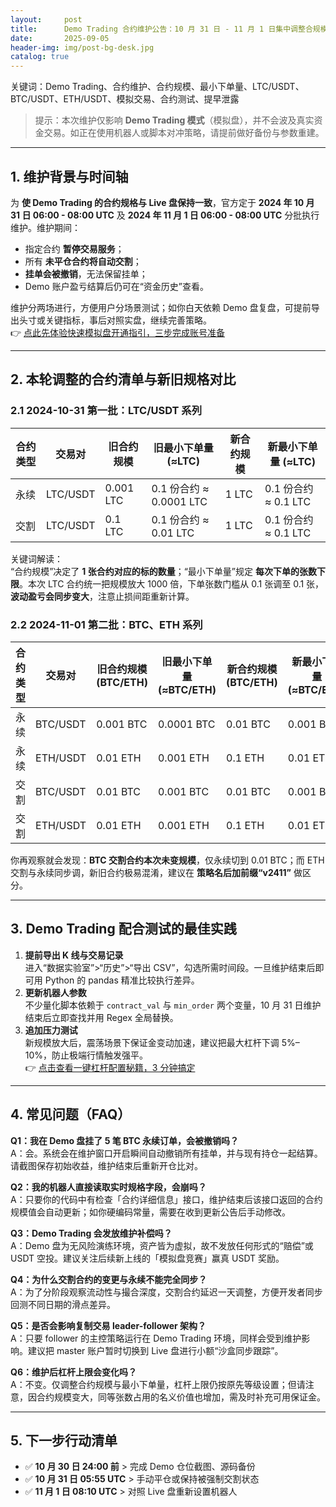```yaml
---
layout:     post
title:      Demo Trading 合约维护公告：10 月 31 日 - 11 月 1 日集中调整合规模
date:       2025-09-05
header-img: img/post-bg-desk.jpg
catalog: true
---
```


关键词：Demo Trading、合约维护、合约规模、最小下单量、LTC/USDT、BTC/USDT、ETH/USDT、模拟交易、合约测试、提早泄露

> 提示：本次维护仅影响 **Demo Trading 模式**（模拟盘），并不会波及真实资金交易。如正在使用机器人或脚本对冲策略，请提前做好备份与参数重建。

---

## 1. 维护背景与时间轴

为 **使 Demo Trading 的合约规格与 Live 盘保持一致**，官方定于 **2024 年 10 月 31 日 06:00 - 08:00 UTC** 及 **2024 年 11 月 1 日 06:00 - 08:00 UTC** 分批执行维护。维护期间：

- 指定合约 **暂停交易服务**；
- 所有 **未平仓合约将自动交割**；
- **挂单会被撤销**，无法保留挂单；
- Demo 账户盈亏结算后仍可在“资金历史”查看。

维护分两场进行，方便用户分场景测试；如你白天依赖 Demo 盘复盘，可提前导出头寸或关键指标，事后对照实盘，继续完善策略。  
👉 [点此先体验快速模拟盘开通指引，三步完成账号准备](https://okxdog.com/)

---

## 2. 本轮调整的合约清单与新旧规格对比

### 2.1 2024-10-31 第一批：LTC/USDT 系列

| 合约类型 | 交易对 | 旧合约规模 | 旧最小下单量 (≈LTC) | 新合约规模 | 新最小下单量 (≈LTC) |
|---|---|---|---|---|---|
| 永续 | LTC/USDT | 0.001 LTC | 0.1 份合约 ≈ 0.0001 LTC | 1 LTC | 0.1 份合约 ≈ 0.1 LTC |
| 交割 | LTC/USDT | 0.1 LTC | 0.1 份合约 ≈ 0.01 LTC | 1 LTC | 0.1 份合约 ≈ 0.1 LTC |

关键词解读：  
“合约规模”决定了 **1 张合约对应的标的数量**；“最小下单量”规定 **每次下单的张数下限**。本次 LTC 合约统一把规模放大 1000 倍，下单张数门槛从 0.1 张调至 0.1 张，**波动盈亏会同步变大**，注意止损间距重新计算。

### 2.2 2024-11-01 第二批：BTC、ETH 系列

| 合约类型 | 交易对 | 旧合约规模 (BTC/ETH) | 旧最小下单量 (≈BTC/ETH) | 新合约规模 (BTC/ETH) | 新最小下单量 (≈BTC/ETH) |
|---|---|---|---|---|---|
| 永续 | BTC/USDT | 0.001 BTC | 0.0001 BTC | 0.01 BTC | 0.001 BTC |
| 永续 | ETH/USDT | 0.01 ETH | 0.001 ETH | 0.1 ETH | 0.01 ETH |
| 交割 | BTC/USDT | 0.01 BTC | 0.001 BTC | 0.01 BTC | 0.001 BTC |
| 交割 | ETH/USDT | 0.01 ETH | 0.001 ETH | 0.1 ETH | 0.01 ETH |

你再观察就会发现：**BTC 交割合约本次未变规模**，仅永续切到 0.01 BTC；而 ETH 交割与永续同步调，新旧合约极易混淆，建议在 **策略名后加前缀“v2411”** 做区分。

---

## 3. Demo Trading 配合测试的最佳实践

1. **提前导出 K 线与交易记录**  
   进入“数据实验室”>“历史”>“导出 CSV”，勾选所需时间段。一旦维护结束后即可用 Python 的 pandas 精准比较执行差异。  
2. **更新机器人参数**  
   不少量化脚本依赖于 `contract_val` 与 `min_order` 两个变量，10 月 31 日维护结束后立即查找并用 Regex 全局替换。  
3. **追加压力测试**  
   新规模放大后，震荡场景下保证金变动加速，建议把最大杠杆下调 5%–10%，防止极端行情触发强平。  
👉 [点击查看一键杠杆配置秘籍，3 分钟搞定](https://okxdog.com/)

---

## 4. 常见问题（FAQ）

**Q1：我在 Demo 盘挂了 5 笔 BTC 永续订单，会被撤销吗？**  
A：会。系统会在维护窗口开启瞬间自动撤销所有挂单，并与现有持仓一起结算。请截图保存初始收益，维护结束后重新开仓比对。

**Q2：我的机器人直接读取实时规格字段，会崩吗？**  
A：只要你的代码中有检查「合约详细信息」接口，维护结束后该接口返回的合约规模值会自动更新；如你硬编码常量，需要在收到更新公告后手动修改。

**Q3：Demo Trading 会发放维护补偿吗？**  
A：Demo 盘为无风险演练环境，资产皆为虚拟，故不发放任何形式的“赔偿”或 USDT 空投。建议关注后续新上线的「模拟盘竞赛」赢真 USDT 奖励。

**Q4：为什么交割合约的变更与永续不能完全同步？**  
A：为了分阶段观察流动性与撮合深度，交割合约延迟一天调整，方便开发者同步回测不同日期的滑点差异。

**Q5：是否会影响复制交易 leader-follower 架构？**  
A：只要 follower 的主控策略运行在 Demo Trading 环境，同样会受到维护影响。建议把 master 账户暂时切换到 Live 盘进行小额“沙盒同步跟踪”。

**Q6：维护后杠杆上限会变化吗？**  
A：不变。仅调整合约规模与最小下单量，杠杆上限仍按原先等级设置；但请注意，因合约规模变大，同等张数占用的名义价值也增加，需及时补充可用保证金。

---

## 5. 下一步行动清单

- ✅ **10 月 30 日 24:00 前** > 完成 Demo 仓位截图、源码备份  
- ✅ **10 月 31 日 05:55 UTC** > 手动平仓或保持被强制交割状态  
- ✅ **11 月 1 日 08:10 UTC** > 对照 Live 盘重新设置机器人
